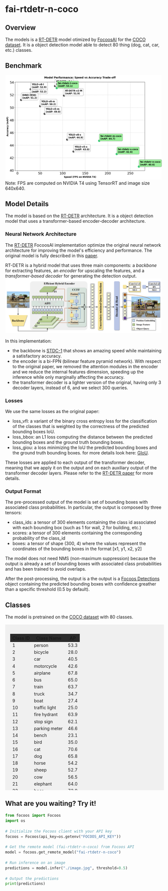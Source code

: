 # fai-rtdetr-n-coco

## Overview
The models is a [RT-DETR](https://github.com/lyuwenyu/RT-DETR) model otimized by [FocoosAI](https://focoos.ai) for the [COCO dataset](https://cocodataset.org/#home). It is a object detection model able to detect 80 thing (dog, cat, car, etc.) classes.


## Benchmark
![Benchmark Comparison](./fai-coco.png)
Note: FPS are computed on NVIDIA T4 using TensorRT and image size 640x640.

## Model Details
The model is based on the [RT-DETR](https://github.com/lyuwenyu/RT-DETR) architecture. It is a object detection model that uses a transformer-based encoder-decoder architecture.

### Neural Network Architecture
The [RT-DETR](https://github.com/lyuwenyu/RT-DETR) FocoosAI implementation optimize the original neural network architecture for improving the model's efficiency and performance. The original model is fully described in this [paper](https://arxiv.org/abs/2304.08069).

RT-DETR is a hybrid model that uses three main components: a *backbone* for extracting features, an *encoder* for upscaling the features, and a *transformer-based decoder* for generating the detection output.
![alt text](./rt-detr.png)

In this implementation:

- the backbone is [STDC-1](https://github.com/MichaelFan01/STDC-Seg) that shows an amazing speed while maintaining a satisfactory accuracy.
- the encoder is a bi-FPN (bilinear feature pyramid network). With respect to the original paper, we removed the attention modules in the encoder and we reduce the internal features dimension, speeding up the inference while only marginally affecting the accuracy.
- the transformer decoder is a lighter version of the original, having only 3 decoder layers, instead of 6, and we select 300 queries.

### Losses
We use the same losses as the original paper:

- loss_vfl: a variant of the binary cross entropy loss for the classification of the classes that is weighted by the correctness of the predicted bounding boxes IoU.
- loss_bbox: an L1 loss computing the distance between the predicted bounding boxes and the ground truth bounding boxes.
- loss_giou: a loss minimizing the IoU the predicted bounding boxes and the ground truth bounding boxes. for more details look here: [GIoU](https://giou.stanford.edu/).

These losses are applied to each output of the transformer decoder, meaning that we apply it on the output and on each auxiliary output of the transformer decoder layers.
Please refer to the [RT-DETR paper](https://arxiv.org/abs/2304.08069) for more details.

### Output Format
The pre-processed output of the model is set of bounding boxes with associated class probabilities. In particular, the output is composed by three tensors:

- class_ids: a tensor of 300 elements containing the class id associated with each bounding box (such as 1 for wall, 2 for building, etc.)
- scores: a tensor of 300 elements containing the corresponding probability of the class_id
- boxes: a tensor of shape (300, 4) where the values represent the coordinates of the bounding boxes in the format [x1, y1, x2, y2]

The model does not need NMS (non-maximum suppression) because the output is already a set of bounding boxes with associated class probabilities and has been trained to avoid overlaps.

After the post-processing, the output is a the output is a [Focoos Detections](https://github.com/FocoosAI/focoos/blob/4a317a269cb7758ea71b255faeba654d21182083/focoos/ports.py#L179) object containing the predicted bounding boxes with confidence greather than a specific threshold (0.5 by default).


## Classes
The model is pretrained on the [COCO dataset](https://cocodataset.org/#home) with 80 classes.

<div class="class-table" markdown>
  <style>
    .class-table {
      max-height: 500px;
      overflow-y: auto;
      /* border: 1px solid #ccc; */
      /* border-radius: 4px; */
      padding: 1rem;
      margin: 1rem 0;
      background: rgba(0,0,0,0.05);
      width: 95%;
      margin-left: auto;
      margin-right: auto;
    }
    .class-table table {
      width: 100%;
    }
    .class-table thead {
      position: sticky;
      top: 0;
      background: #2b2b2b;
      z-index: 1;
    }
  </style>
<table>
  <thead>
    <tr>
      <th>Class ID</th>
      <th>Class Name</th>
      <th>AP</th>
    </tr>
  </thead>
  <tbody>
     <tr>
      <td>1</td>
      <td>person</td>
      <td>53.3</td>
    </tr>
    <tr>
      <td>2</td>
      <td>bicycle</td>
      <td>28.0</td>
    </tr>
    <tr>
      <td>3</td>
      <td>car</td>
      <td>40.5</td>
    </tr>
    <tr>
      <td>4</td>
      <td>motorcycle</td>
      <td>42.6</td>
    </tr>
    <tr>
      <td>5</td>
      <td>airplane</td>
      <td>67.8</td>
    </tr>
    <tr>
      <td>6</td>
      <td>bus</td>
      <td>65.0</td>
    </tr>
    <tr>
      <td>7</td>
      <td>train</td>
      <td>63.7</td>
    </tr>
    <tr>
      <td>8</td>
      <td>truck</td>
      <td>34.7</td>
    </tr>
    <tr>
      <td>9</td>
      <td>boat</td>
      <td>27.4</td>
    </tr>
    <tr>
      <td>10</td>
      <td>traffic light</td>
      <td>25.0</td>
    </tr>
    <tr>
      <td>11</td>
      <td>fire hydrant</td>
      <td>63.9</td>
    </tr>
    <tr>
      <td>12</td>
      <td>stop sign</td>
      <td>62.1</td>
    </tr>
    <tr>
      <td>13</td>
      <td>parking meter</td>
      <td>46.6</td>
    </tr>
    <tr>
      <td>14</td>
      <td>bench</td>
      <td>23.1</td>
    </tr>
    <tr>
      <td>15</td>
      <td>bird</td>
      <td>35.0</td>
    </tr>
    <tr>
      <td>16</td>
      <td>cat</td>
      <td>70.6</td>
    </tr>
    <tr>
      <td>17</td>
      <td>dog</td>
      <td>65.8</td>
    </tr>
    <tr>
      <td>18</td>
      <td>horse</td>
      <td>54.2</td>
    </tr>
    <tr>
      <td>19</td>
      <td>sheep</td>
      <td>52.7</td>
    </tr>
    <tr>
      <td>20</td>
      <td>cow</td>
      <td>56.5</td>
    </tr>
    <tr>
      <td>21</td>
      <td>elephant</td>
      <td>64.0</td>
    </tr>
    <tr>
      <td>22</td>
      <td>bear</td>
      <td>72.9</td>
    </tr>
    <tr>
      <td>23</td>
      <td>zebra</td>
      <td>69.7</td>
    </tr>
    <tr>
      <td>24</td>
      <td>giraffe</td>
      <td>68.1</td>
    </tr>
    <tr>
      <td>25</td>
      <td>backpack</td>
      <td>12.1</td>
    </tr>
    <tr>
      <td>26</td>
      <td>umbrella</td>
      <td>37.1</td>
    </tr>
    <tr>
      <td>27</td>
      <td>handbag</td>
      <td>11.9</td>
    </tr>
    <tr>
      <td>28</td>
      <td>tie</td>
      <td>31.3</td>
    </tr>
    <tr>
      <td>29</td>
      <td>suitcase</td>
      <td>40.2</td>
    </tr>
    <tr>
      <td>30</td>
      <td>frisbee</td>
      <td>66.2</td>
    </tr>
    <tr>
      <td>31</td>
      <td>skis</td>
      <td>22.4</td>
    </tr>
    <tr>
      <td>32</td>
      <td>snowboard</td>
      <td>27.6</td>
    </tr>
    <tr>
      <td>33</td>
      <td>sports ball</td>
      <td>42.7</td>
    </tr>
    <tr>
      <td>34</td>
      <td>kite</td>
      <td>44.9</td>
    </tr>
    <tr>
      <td>35</td>
      <td>baseball bat</td>
      <td>24.8</td>
    </tr>
    <tr>
      <td>36</td>
      <td>baseball glove</td>
      <td>33.4</td>
    </tr>
    <tr>
      <td>37</td>
      <td>skateboard</td>
      <td>49.1</td>
    </tr>
    <tr>
      <td>38</td>
      <td>surfboard</td>
      <td>34.9</td>
    </tr>
    <tr>
      <td>39</td>
      <td>tennis racket</td>
      <td>43.8</td>
    </tr>
    <tr>
      <td>40</td>
      <td>bottle</td>
      <td>34.3</td>
    </tr>
    <tr>
      <td>41</td>
      <td>wine glass</td>
      <td>30.7</td>
    </tr>
    <tr>
      <td>42</td>
      <td>cup</td>
      <td>38.6</td>
    </tr>
    <tr>
      <td>43</td>
      <td>fork</td>
      <td>32.2</td>
    </tr>
    <tr>
      <td>44</td>
      <td>knife</td>
      <td>15.4</td>
    </tr>
    <tr>
      <td>45</td>
      <td>spoon</td>
      <td>15.1</td>
    </tr>
    <tr>
      <td>46</td>
      <td>bowl</td>
      <td>38.1</td>
    </tr>
    <tr>
      <td>47</td>
      <td>banana</td>
      <td>26.0</td>
    </tr>
    <tr>
      <td>48</td>
      <td>apple</td>
      <td>18.8</td>
    </tr>
    <tr>
      <td>49</td>
      <td>sandwich</td>
      <td>36.6</td>
    </tr>
    <tr>
      <td>50</td>
      <td>orange</td>
      <td>30.6</td>
    </tr>
    <tr>
      <td>51</td>
      <td>broccoli</td>
      <td>23.6</td>
    </tr>
    <tr>
      <td>52</td>
      <td>carrot</td>
      <td>22.2</td>
    </tr>
    <tr>
      <td>53</td>
      <td>hot dog</td>
      <td>31.9</td>
    </tr>
    <tr>
      <td>54</td>
      <td>pizza</td>
      <td>53.9</td>
    </tr>
    <tr>
      <td>55</td>
      <td>donut</td>
      <td>45.7</td>
    </tr>
    <tr>
      <td>56</td>
      <td>cake</td>
      <td>34.7</td>
    </tr>
    <tr>
      <td>57</td>
      <td>chair</td>
      <td>26.0</td>
    </tr>
    <tr>
      <td>58</td>
      <td>couch</td>
      <td>44.1</td>
    </tr>
    <tr>
      <td>59</td>
      <td>potted plant</td>
      <td>24.5</td>
    </tr>
    <tr>
      <td>60</td>
      <td>bed</td>
      <td>46.2</td>
    </tr>
    <tr>
      <td>61</td>
      <td>dining table</td>
      <td>28.7</td>
    </tr>
    <tr>
      <td>62</td>
      <td>toilet</td>
      <td>60.6</td>
    </tr>
    <tr>
      <td>63</td>
      <td>tv</td>
      <td>56.0</td>
    </tr>
    <tr>
      <td>64</td>
      <td>laptop</td>
      <td>58.3</td>
    </tr>
    <tr>
      <td>65</td>
      <td>mouse</td>
      <td>58.4</td>
    </tr>
    <tr>
      <td>66</td>
      <td>remote</td>
      <td>27.6</td>
    </tr>
    <tr>
      <td>67</td>
      <td>keyboard</td>
      <td>51.6</td>
    </tr>
    <tr>
      <td>68</td>
      <td>cell phone</td>
      <td>32.6</td>
    </tr>
    <tr>
      <td>69</td>
      <td>microwave</td>
      <td>56.1</td>
    </tr>
    <tr>
      <td>70</td>
      <td>oven</td>
      <td>34.4</td>
    </tr>
    <tr>
      <td>71</td>
      <td>toaster</td>
      <td>45.6</td>
    </tr>
    <tr>
      <td>72</td>
      <td>sink</td>
      <td>35.6</td>
    </tr>
    <tr>
      <td>73</td>
      <td>refrigerator</td>
      <td>53.8</td>
    </tr>
    <tr>
      <td>74</td>
      <td>book</td>
      <td>12.6</td>
    </tr>
    <tr>
      <td>75</td>
      <td>clock</td>
      <td>48.9</td>
    </tr>
    <tr>
      <td>76</td>
      <td>vase</td>
      <td>33.9</td>
    </tr>
    <tr>
      <td>77</td>
      <td>scissors</td>
      <td>26.9</td>
    </tr>
    <tr>
      <td>78</td>
      <td>teddy bear</td>
      <td>45.1</td>
    </tr>
    <tr>
      <td>79</td>
      <td>hair drier</td>
      <td>10.0</td>
    </tr>
    <tr>
      <td>80</td>
      <td>toothbrush</td>
      <td>26.3</td>
    </tr>
  </tbody>
</table>

</div>


## What are you waiting? Try it!
```python
from focoos import Focoos
import os

# Initialize the Focoos client with your API key
focoos = Focoos(api_key=os.getenv("FOCOOS_API_KEY"))

# Get the remote model (fai-rtdetr-n-coco) from Focoos API
model = focoos.get_remote_model("fai-rtdetr-n-coco")

# Run inference on an image
predictions = model.infer("./image.jpg", threshold=0.5)

# Output the predictions
print(predictions)
```
